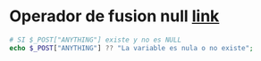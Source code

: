
# Operador de fusion null [link](http://php.net/manual/es/migration70.new-features.php#migration70.new-features.null-coalesce-op)
```php
# SI $_POST["ANYTHING"] existe y no es NULL
echo $_POST["ANYTHING"] ?? "La variable es nula o no existe";
```
